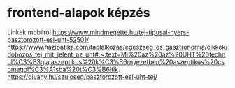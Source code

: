 # frontend-alapok képzés

Linkek mobilról
https://www.mindmegette.hu/tej-tipusai-nyers-pasztorozott-esl-uht-52501/
https://www.hazipatika.com/taplalkozas/egeszseg_es_gasztronomia/cikkek/dobozos_tej_mit_jelent_az_uht#:~:text=Mi%20az%20az%20UHT%20technol%C3%B3gia,aszeptikus%20k%C3%B6rnyezetben%20aszeptikus%20csomagol%C3%A1sba%20t%C3%B6ltik.
https://divany.hu/szuloseg/pasztorozott-esl-uht-tej/
